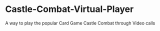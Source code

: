 # Castle-Combat-Virtual-Player
A way to play the popular Card Game Castle Combat through Video calls
